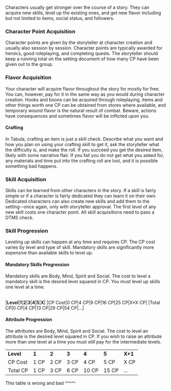 Characters usually get stronger over the course of a story. They can acquire new skills, level up the existing ones, and get new flavor including but not limited to items, social status, and followers.

### **Character Point Acquisition**

Character points are given by the storyteller at character creation and usually also session by session. Character points are typically awarded for heroics, good roleplaying, and completing quests. The storyteller should keep a running total on the setting document of how many CP have been given out to the group.

### **Flavor Acquisition**

Your character will acquire flavor throughout the story for mostly for free. You can, however, pay for it in the same way as you would during character creation. Hooks and boons can be acquired through roleplaying, items and other things worth one CP can be obtained from stores where available, and temporary wound flavor is the natural result of combat. Beware, actions have consequences and sometimes flavor will be inflicted upon you.

#### **Crafting**

In Tabula, crafting an item is just a skill check. Describe what you want and how you plan on using your crafting skill to get it, ask the storyteller what the difficulty is, and make the roll. If you succeed you get the desired item, likely with some narrative flair. If you fail you do not get what you asked for, any materials and time put into the crafting roll are lost, and it is possible something bad happens.

### **Skill Acquisition**

Skills can be learned from other characters in the story. If a skill is fairly simple or if a character is fairly dedicated they can learn it on their own. Dedicated characters can also create new skills and add them to the setting--once again, only with storyteller approval. The first level of any new skill costs one character point. All skill acquisitions need to pass a DTMS check.

### **Skill Progression**

Leveling up skills can happen at any time and requires CP. The CP cost varies by level and type of skill. Mandatory skills are significantly more expensive than available skills to level up.

#### **Mandatory Skills Progression**

Mandatory skills are Body, Mind, Spirit and Social. The cost to level a mandatory skill is the desired level squared in CP. You must level up skills one level at a time.

|   |   |   |   |   |   |   |
|---|---|---|---|---|---|---|
      
|**Level**|**1**|**2**|**3**|**4**|**5**|**X**|
|CP Cost|0 CP|4 CP|9 CP|16 CP|25 CP|X*X CP|
|Total CP|0 CP|4 CP|13 CP|29 CP|54 CP|...|

#### **Attribute Progression**

The attributes are Body, Mind, Spirit and Social. The cost to level an attribute is the desired level squared in CP. If you wish to raise an attribute more than one level at a time you must still pay for the intermediate levels.

|   |   |   |   |   |   |   |
|---|---|---|---|---|---|---|
|**Level**|**1**|**2**|**3**|**4**|**5**|**X+1**|
|CP Cost|1 CP|2 CP|3 CP|4 CP|5 CP|X CP|
|Total CP|1 CP|3 CP|6 CP|10 CP|15 CP|...|

This table is wrong and bad ^^^^^